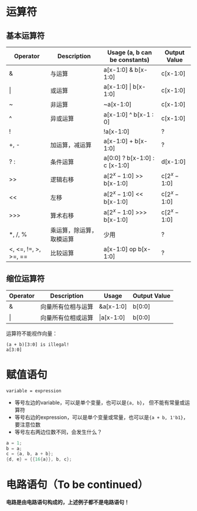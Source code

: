 # 运算符

## 基本运算符

| Operator             | Description              | Usage (a, b can be constants) | Output Value |
| -------------------- | ------------------------ | ----------------------------- | ------------ |
| &                    | 与运算                   | a[x-1:0] & b[x-1:0]           | c[x-1:0]     |
| \|                   | 或运算                   | a[x-1:0] \| b[x-1:0]          | c[x-1:0]     |
| ~                    | 非运算                   | ~a[x-1:0]                     | c[x-1:0]     |
| ^                    | 异或运算                 | a[x-1:0] ^ b[x-1 : 0]         | c[x-1:0]     |
| !                    |                          | !a[x-1:0]                     | ?            |
| +, -                 | 加运算，减运算           | a[x-1:0] + b[x-1:0]           | ?            |
| ? :                  | 条件运算                 | a[0:0] ? b[x-1:0] : c [x-1:0] | d[x-1:0]     |
| \>>                  | 逻辑右移                 | a[$2^x-1$:0] >> b[x-1:0]      | c[$2^x-1$:0] |
| <<                   | 左移                     | a[$2^x-1$:0] << b[x-1:0]      | c[$2^x-1$:0] |
| \>>>                 | 算术右移                 | a[$2^x-1$:0] >>> b[x-1:0]     | c[$2^x-1$:0] |
| *, /, %              | 乘运算，除运算，取模运算 | 少用                          | ?            |
| <, <=, !=, >, >=, == | 比较运算                 | a[x-1:0] op b[x-1:0]          | ?            |

## 缩位运算符

| Operator | Description        | Usage      | Output Value |
| -------- | ------------------ | ---------- | ------------ |
| &        | 向量所有位相与运算 | &a[x-1:0]  | b[0:0]       |
| \|       | 向量所有位相或运算 | \|a[x-1:0] | b[0:0]       |

运算符不能视作向量：

```
(a + b)[3:0] is illegal!
a[3:0]
```

# 赋值语句

`variable = expression`

* 等号左边的variable，可以是单个变量，也可以是`{a, b}`， 但不能有常量或运算符
* 等号右边的expression，可以是单个变量或常量，也可以是`{a + b, 1'b1}`，要注意位数
* 等号左右两边位数不同，会发生什么？

```verilog
a = 1;
b = a;
c = {a, b, a + b};
{d, e} = {{16{a}}, b, c};
```

# 电路语句（To be continued）

**电路是由电路语句构成的，上述例子都不是电路语句！**